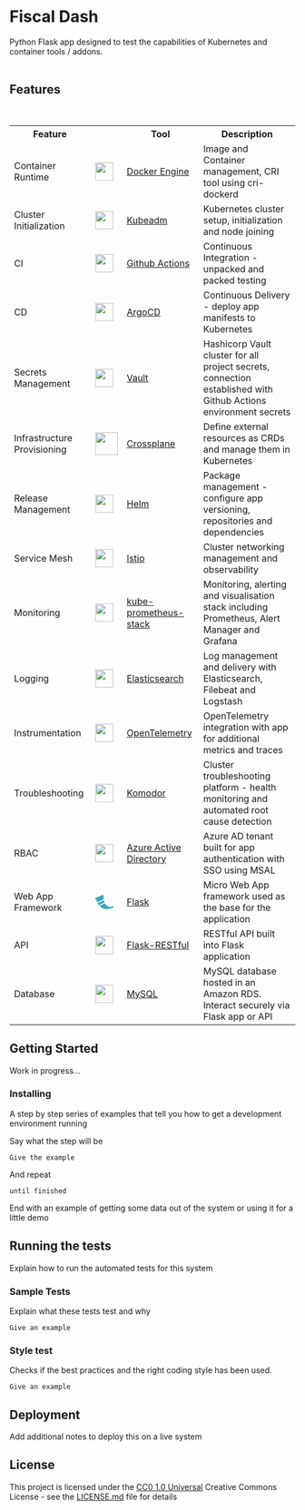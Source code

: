 # Fiscal Dash

Python Flask app designed to test the capabilities of Kubernetes and container tools / addons.
<br> 
<br> 

## Features
<br> 
<table>
    <tr>
        <th>Feature</th>
        <th></th>
        <th>Tool</th>
        <th>Description</th>
    </tr>
    <tr>
        <td>Container Runtime</td>
        <td><img width="32" src="https://www.docker.com/wp-content/uploads/2022/03/Moby-logo.png"></td>
        <td><a href="https://www.docker.com/">Docker Engine</a></td>
        <td>Image and Container management, CRI tool using cri-dockerd</td>
    </tr>
    <tr>
        <td>Cluster Initialization</td>
        <td><img width="32" src="https://user-images.githubusercontent.com/22591623/59856252-74656b00-936e-11e9-8dd9-d6092845981b.png"></td>
        <td><a href="https://kubernetes.io/docs/reference/setup-tools/kubeadm/">Kubeadm</a></td>
        <td>Kubernetes cluster setup, initialization and node joining</td>
    </tr>
    <tr>
        <td>CI</td>
        <td><img width="32" src="https://avatars.githubusercontent.com/u/44036562?s=200&v=4)"></td>
        <td><a href=https://github.com/features/actions>Github Actions</a></td>
        <td>Continuous Integration - unpacked and packed testing</td>
    </tr>
    <tr>
        <td>CD</td>
        <td><img width="32" src="https://cncf-branding.netlify.app/img/projects/argo/icon/color/argo-icon-color.svg"></td>
        <td><a href="https://argoproj.github.io/cd">ArgoCD</a></td>
        <td>Continuous Delivery - deploy app manifests to Kubernetes</td>
    </tr>
    <tr>
        <td>Secrets Management</td>
        <td><img width="32" src="https://www.nicepng.com/png/full/827-8272881_vault-logo-black-and-white-hashicorp-vault-logo.png"></td>
        <td><a href="https://www.vaultproject.io/">Vault</a></td>
        <td>Hashicorp Vault cluster for all project secrets, connection established with Github Actions environment secrets</td>
    </tr>
    <tr>
        <td>Infrastructure Provisioning</td>
        <td><img width="40" src="https://cncf-branding.netlify.app/img/projects/crossplane/icon/color/crossplane-icon-color.png"></td>
        <td><a href="https://www.crossplane.io/">Crossplane</a></td>
        <td>Define external resources as CRDs and manage them in Kubernetes</td>
    </tr>
    <tr>
        <td>Release Management</td>
        <td><img width="32" src="https://cncf-branding.netlify.app/img/projects/helm/icon/color/helm-icon-color.png"></td>
        <td><a href="https://helm.sh/">Helm</a></td>
        <td>Package management - configure app versioning, repositories and dependencies</td>
    </tr>
    <tr>
        <td>Service Mesh</td>
        <td><img width="32" src="https://upload.wikimedia.org/wikipedia/commons/thumb/a/a1/Istio-bluelogo-nobackground-unframed.svg/1365px-Istio-bluelogo-nobackground-unframed.svg.png"></td>
        <td><a href="https://istio.io/">Istio</a></td>
        <td>Cluster networking management and observability</td>
    </tr>
    <tr>
        <td>Monitoring</td>
        <td><img width="32" src="https://artifacthub.io/image/0503add5-3fce-4b63-bbf3-b9f649512a86@1x"></td>
        <td><a href="https://artifacthub.io/packages/helm/prometheus-community/kube-prometheus-stack">kube-prometheus-stack</a></td>
        <td>Monitoring, alerting and visualisation stack including Prometheus, Alert Manager and Grafana</td>
    </tr>
    <tr>
        <td>Logging</td>
        <td><img width="32" src="https://seeklogo.com/images/E/elasticsearch-logo-C75C4578EC-seeklogo.com.png"></td>
        <td><a href="https://www.elastic.co/">Elasticsearch</a></td>
        <td>Log management and delivery with Elasticsearch, Filebeat and Logstash</td>
    </tr>
    <tr>
        <td>Instrumentation</td>
        <td><img width="32" src="https://cncf-branding.netlify.app/img/projects/opentelemetry/icon/color/opentelemetry-icon-color.png"></td>
        <td><a href="https://opentelemetry.io/">OpenTelemetry</a></td>
        <td>OpenTelemetry integration with app for additional metrics and traces</td>
    </tr>
    <tr>
        <td>Troubleshooting</td>
        <td><img width="32" src="https://lh5.googleusercontent.com/-hf9J6_pbnTk/AAAAAAAAAAI/AAAAAAAAAAA/-Ewgawd0NH4/s44-p-k-no-ns-nd/photo.jpg"></td>
        <td><a href="https://komodor.com/">Komodor</a></td>
        <td>Cluster troubleshooting platform - health monitoring and automated root cause detection</td>
    </tr>
    <tr>
        <td>RBAC</td>
        <td><img width="32" src="https://upload.wikimedia.org/wikipedia/commons/thumb/f/fa/Microsoft_Azure.svg/1200px-Microsoft_Azure.svg.png"></td>
        <td><a href="https://azure.microsoft.com/en-gb/products/active-directory">Azure Active Directory</a></td>
        <td>Azure AD tenant built for app authentication with SSO using MSAL</td>
    </tr>
    <tr>
        <td>Web App Framework</td>
        <td><img width="32" src="data:image/png;base64,iVBORw0KGgoAAAANSUhEUgAAACAAAAAgCAMAAABEpIrGAAAAJ1BMVEVHcEw4qL44qL44qL44qL44qL44qL44qL44qL44qL44qL44qL44qL4lcOQyAAAADHRSTlMAYZ42gQ7zt03gIst5VRyuAAAAr0lEQVQ4jb1Syw7DIAyDEF5p/v97BypUpJjdNkucbCWxjXP/RaTwjQ5Z1Z9pX1XPgsh6g4+zB+g4eyDvfNIV1y4gI0jgPiMAK1YFRWhieugWuSAbna2+J419unZ8eNJAgiLtzTRwXTzTSLgMXugCnaRJhwtG4cLddKMbkFPHLQS5xiaBdzz0yYlpdcYVV1Prt2it+SCSbLK2+IFqvKSNf+dWlksrS0ShFaZMBGv/FT7xQgzNC1BGFQAAAABJRU5ErkJggg=="></td>
        <td><a href="https://kubernetes.io/docs/reference/setup-tools/kubeadm/">Flask</a></td>
        <td>Micro Web App framework used as the base for the application</td>
    </tr>
    <tr>
        <td>API</td>
        <td><img width="32" src="https://restfulapi.net/wp-content/uploads/rest.png"></td>
        <td><a href="https://www.redhat.com/en/topics/api/what-is-a-rest-api">Flask-RESTful</a></td>
        <td>RESTful API built into Flask application</td>
    </tr>
        <tr>
        <td>Database</td>
        <td><img width="32" src="https://1000logos.net/wp-content/uploads/2020/08/MySQL-Logo.png"></td>
        <td><a href="https://www.mysql.com/">MySQL</a></td>
        <td>MySQL database hosted in an Amazon RDS. Interact securely via Flask app or API</td>
    </tr>
    <!-- Add more rows for other tools -->
</table>




## Getting Started

Work in progress...

### Installing

A step by step series of examples that tell you how to get a development
environment running

Say what the step will be

    Give the example

And repeat

    until finished

End with an example of getting some data out of the system or using it
for a little demo

## Running the tests

Explain how to run the automated tests for this system

### Sample Tests

Explain what these tests test and why

    Give an example

### Style test

Checks if the best practices and the right coding style has been used.

    Give an example

## Deployment

Add additional notes to deploy this on a live system

## License

This project is licensed under the [CC0 1.0 Universal](LICENSE.md)
Creative Commons License - see the [LICENSE.md](LICENSE.md) file for
details
